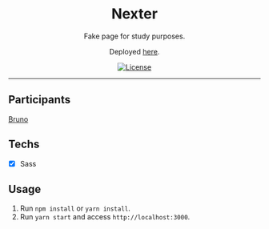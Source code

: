 <h1 align="center">
Nexter
</h1>

<p align="center">Fake page for study purposes.</p>
<p align="center">Deployed <a href="https://nexter-sass.vercel.app/">here</a>.</p>

<p align="center">
  <a href="https://opensource.org/licenses/MIT">
    <img src="https://img.shields.io/github/license/rocketseat/youtube-clone-twitter?color=%236633cc&logo=mit" alt="License">
  </a>
</p>

<hr>

## Participants

[Bruno](https://github.com/brnmpto)

## Techs

- [x] Sass

## Usage

1. Run `npm install` or `yarn install`.<br />
2. Run `yarn start` and access `http://localhost:3000`.<br />
